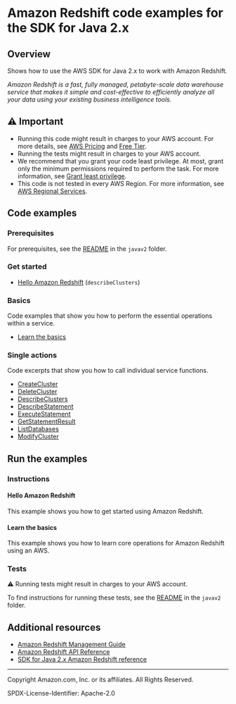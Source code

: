 # Amazon Redshift code examples for the SDK for Java 2.x

## Overview

Shows how to use the AWS SDK for Java 2.x to work with Amazon Redshift.

<!--custom.overview.start-->
<!--custom.overview.end-->

_Amazon Redshift is a fast, fully managed, petabyte-scale data warehouse service that makes it simple and cost-effective to efficiently analyze all your data using your existing business intelligence tools._

## ⚠ Important

* Running this code might result in charges to your AWS account. For more details, see [AWS Pricing](https://aws.amazon.com/pricing/) and [Free Tier](https://aws.amazon.com/free/).
* Running the tests might result in charges to your AWS account.
* We recommend that you grant your code least privilege. At most, grant only the minimum permissions required to perform the task. For more information, see [Grant least privilege](https://docs.aws.amazon.com/IAM/latest/UserGuide/best-practices.html#grant-least-privilege).
* This code is not tested in every AWS Region. For more information, see [AWS Regional Services](https://aws.amazon.com/about-aws/global-infrastructure/regional-product-services).

<!--custom.important.start-->
<!--custom.important.end-->

## Code examples

### Prerequisites

For prerequisites, see the [README](../../README.md#Prerequisites) in the `javav2` folder.


<!--custom.prerequisites.start-->
<!--custom.prerequisites.end-->

### Get started

- [Hello Amazon Redshift](src/main/java/com/example/redshift/HelloRedshift.java#L6) (`describeClusters`)


### Basics

Code examples that show you how to perform the essential operations within a service.

- [Learn the basics](src/main/java/com/example/redshift/scenario/RedshiftScenario.java)


### Single actions

Code excerpts that show you how to call individual service functions.

- [CreateCluster](src/main/java/com/example/redshift/scenario/RedshiftActions.java#L102)
- [DeleteCluster](src/main/java/com/example/redshift/scenario/RedshiftActions.java#L481)
- [DescribeClusters](src/main/java/com/example/redshift/scenario/RedshiftActions.java#L132)
- [DescribeStatement](src/main/java/com/example/redshift/scenario/RedshiftActions.java#L333)
- [ExecuteStatement](src/main/java/com/example/redshift/scenario/RedshiftActions.java#L218)
- [GetStatementResult](src/main/java/com/example/redshift/scenario/RedshiftActions.java#L375)
- [ListDatabases](src/main/java/com/example/redshift/scenario/RedshiftActions.java#L188)
- [ModifyCluster](src/main/java/com/example/redshift/scenario/RedshiftActions.java#L452)


<!--custom.examples.start-->
<!--custom.examples.end-->

## Run the examples

### Instructions


<!--custom.instructions.start-->
<!--custom.instructions.end-->

#### Hello Amazon Redshift

This example shows you how to get started using Amazon Redshift.


#### Learn the basics

This example shows you how to learn core operations for Amazon Redshift using an AWS.


<!--custom.basic_prereqs.redshift_Scenario.start-->
<!--custom.basic_prereqs.redshift_Scenario.end-->


<!--custom.basics.redshift_Scenario.start-->
<!--custom.basics.redshift_Scenario.end-->


### Tests

⚠ Running tests might result in charges to your AWS account.


To find instructions for running these tests, see the [README](../../README.md#Tests)
in the `javav2` folder.



<!--custom.tests.start-->
<!--custom.tests.end-->

## Additional resources

- [Amazon Redshift Management Guide](https://docs.aws.amazon.com/redshift/latest/mgmt/welcome.html)
- [Amazon Redshift API Reference](https://docs.aws.amazon.com/redshift/latest/APIReference/Welcome.html)
- [SDK for Java 2.x Amazon Redshift reference](https://sdk.amazonaws.com/java/api/latest/software/amazon/awssdk/services/redshift/package-summary.html)

<!--custom.resources.start-->
<!--custom.resources.end-->

---

Copyright Amazon.com, Inc. or its affiliates. All Rights Reserved.

SPDX-License-Identifier: Apache-2.0